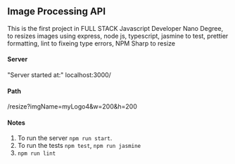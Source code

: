 ## Image Processing API

This is the first project in FULL STACK Javascript Developer Nano Degree, to resizes images using express, node js, typescript, jasmine to test, prettier formatting, lint to fixeing type errors, NPM Sharp to resize

#### Server

"Server started at:" localhost:3000/

#### Path

/resize?imgName=myLogo4&w=200&h=200

#### Notes

1. To run the server `npm run start`.
2. To run the tests `npm test`, `npm run jasmine`
3. `npm run lint`
